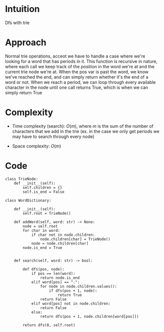 # Intuition
Dfs with trie

# Approach
Normal trie operations, acceot we have to handle a case where we're looking for a word that has periods in it. This function is recursive in nature, where each call we keep track of the position in the word we're at and the current trie node we're at. When the pos var is past the word, we know we've reached the end, and can simply return whether it's the end of a word or not. When we reach a period, we can loop through every available character in the node until one call returns True, which is when we can simply return True

# Complexity
- Time complexity (search): $O(m)$, where $m$ is the sum of the number of characters that we add in the trie (ex. in the case we only get periods we may have to search through every node) 
<!-- Add your time complexity here, e.g. $$O(n)$$ -->

- Space complexity: $O(m)$
<!-- Add your space complexity here, e.g. $$O(n)$$ -->

# Code
```python3
class TrieNode:
    def __init__(self):
        self.children = {}
        self.is_end = False

class WordDictionary:

    def __init__(self):
        self.root = TrieNode()
        
    def addWord(self, word: str) -> None:
        node = self.root
        for char in word:
            if char not in node.children:
                node.children[char] = TrieNode()
            node = node.children[char]
        node.is_end = True
        

    def search(self, word: str) -> bool:

        def dfs(pos, node):
            if pos == len(word):
                return node.is_end
            elif word[pos] == ".":
                for node in node.children.values():
                    if dfs(pos + 1, node):
                        return True
                return False
            elif word[pos] not in node.children:
                return False
            else:
                return dfs(pos + 1, node.children[word[pos]])

        return dfs(0, self.root)
```
